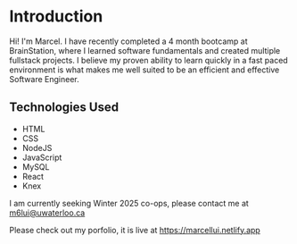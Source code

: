 # Introduction
Hi! I'm Marcel. I have recently completed a 4 month bootcamp at BrainStation, where I learned software fundamentals and created multiple fullstack projects. I believe my proven ability to learn quickly in a fast paced environment is what makes me well suited to be an efficient and effective Software Engineer. 

## Technologies Used
- HTML
- CSS
- NodeJS
- JavaScript
- MySQL
- React
- Knex

I am currently seeking Winter 2025 co-ops, please contact me at m6lui@uwaterloo.ca

Please check out my porfolio, it is live at https://marcellui.netlify.app
